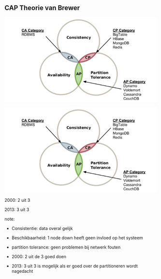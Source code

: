 ##  CAP Theorie van Brewer

<img src="./slides/img/cap.png"/>

![CAP THEORY](./slides/img/cap.png "CAP Theorie")

2000: 2 uit 3

2013: 3 uit 3

note:
- Consistentie: data overal gelijk
- Beschikbaarheid: 1 node down heeft geen invloed op het systeem
- partition tolerance: geen problemen bij netwerk fouten

- 2000: 2 uit de 3 goed doen
- 2013: 3 uit 3 is mogelijk als er goed over de partitioneren wordt nagedacht
